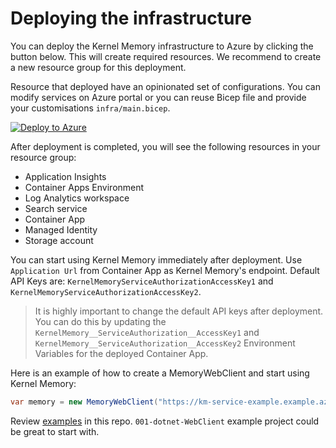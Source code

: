 # Deploying the infrastructure

You can deploy the Kernel Memory infrastructure to Azure by clicking the button below. This will create required resources. We recommend to create a new resource group for this deployment.

Resource that deployed have an opinionated set of configurations. You can modify services on Azure portal or you can reuse Bicep file and provide your customisations `infra/main.bicep`.

[![Deploy to Azure](https://aka.ms/deploytoazurebutton)](https://portal.azure.com/#create/Microsoft.Template/uri/https%3A%2F%2Fraw.githubusercontent.com%2Fcherchyk%2Fkernel-memory%2Fdeploy2azure%2Finfra%2Fmain.json)

After deployment is completed, you will see the following resources in your resource group:

- Application Insights
- Container Apps Environment
- Log Analytics workspace
- Search service
- Container App
- Managed Identity
- Storage account

You can start using Kernel Memory immediately after deployment. Use `Application Url` from Container App as Kernel Memory's endpoint. Default API Keys are: `KernelMemoryServiceAuthorizationAccessKey1` and `KernelMemoryServiceAuthorizationAccessKey2`.

> It is highly important to change the default API keys after deployment. You can do this by updating the `KernelMemory__ServiceAuthorization__AccessKey1` and `KernelMemory__ServiceAuthorization__AccessKey2` Environment Variables for the deployed Container App.

Here is an example of how to create a MemoryWebClient and start using Kernel Memory:

```csharp
var memory = new MemoryWebClient("https://km-service-example.example.azurecontainerapps.io", apiKey: "KernelMemoryServiceAuthorizationAccessKey1");

```

Review [examples](../examples/) in this repo. `001-dotnet-WebClient` example project could be great to start with.
